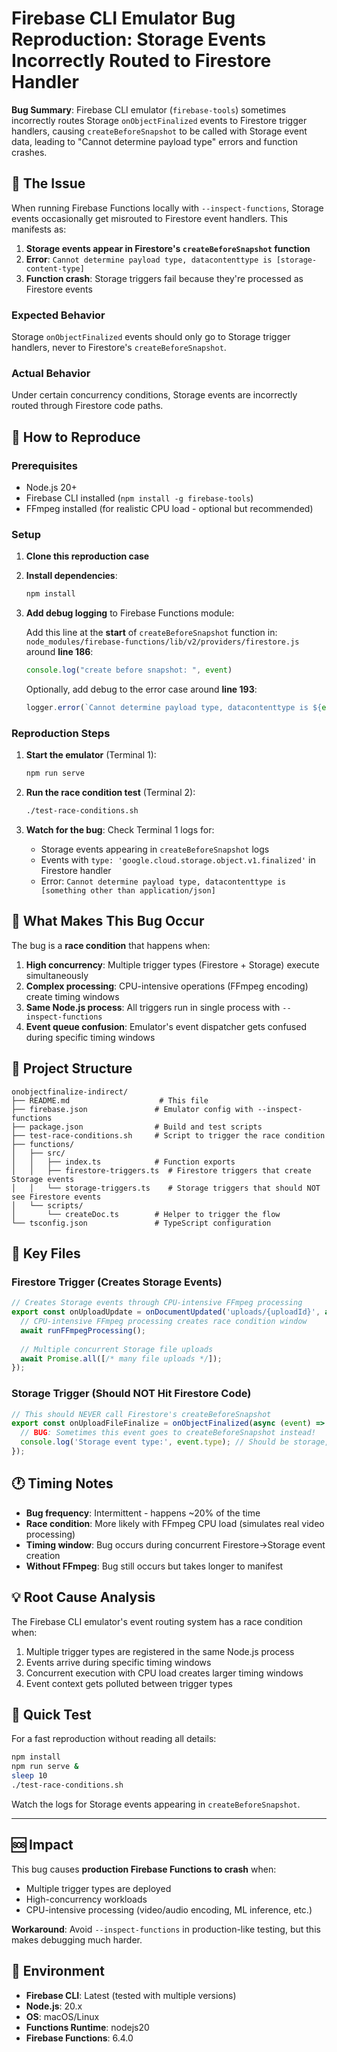 # Firebase CLI Emulator Bug Reproduction: Storage Events Incorrectly Routed to Firestore Handler

**Bug Summary**: Firebase CLI emulator (`firebase-tools`) sometimes incorrectly routes Storage `onObjectFinalized` events to Firestore trigger handlers, causing `createBeforeSnapshot` to be called with Storage event data, leading to "Cannot determine payload type" errors and function crashes.

## 🐛 The Issue

When running Firebase Functions locally with `--inspect-functions`, Storage events occasionally get misrouted to Firestore event handlers. This manifests as:

1. **Storage events appear in Firestore's `createBeforeSnapshot` function** 
2. **Error**: `Cannot determine payload type, datacontenttype is [storage-content-type]`
3. **Function crash**: Storage triggers fail because they're processed as Firestore events

### Expected Behavior
Storage `onObjectFinalized` events should only go to Storage trigger handlers, never to Firestore's `createBeforeSnapshot`.

### Actual Behavior  
Under certain concurrency conditions, Storage events are incorrectly routed through Firestore code paths.

## 🔬 How to Reproduce

### Prerequisites
- Node.js 20+ 
- Firebase CLI installed (`npm install -g firebase-tools`)
- FFmpeg installed (for realistic CPU load - optional but recommended)

### Setup

1. **Clone this reproduction case**
2. **Install dependencies**:
   ```bash
   npm install
   ```

3. **Add debug logging** to Firebase Functions module:
   
   Add this line at the **start** of `createBeforeSnapshot` function in:
   `node_modules/firebase-functions/lib/v2/providers/firestore.js` around **line 186**:
   ```js
   console.log("create before snapshot: ", event)
   ```
   
   Optionally, add debug to the error case around **line 193**:
   ```js
   logger.error(`Cannot determine payload type, datacontenttype is ${event.datacontenttype}, failing out.`);
   ```

### Reproduction Steps

1. **Start the emulator** (Terminal 1):
   ```bash
   npm run serve
   ```

2. **Run the race condition test** (Terminal 2):
   ```bash
   ./test-race-conditions.sh
   ```

3. **Watch for the bug**: Check Terminal 1 logs for:
   - Storage events appearing in `createBeforeSnapshot` logs
   - Events with `type: 'google.cloud.storage.object.v1.finalized'` in Firestore handler
   - Error: `Cannot determine payload type, datacontenttype is [something other than application/json]`

## 🎯 What Makes This Bug Occur

The bug is a **race condition** that happens when:

1. **High concurrency**: Multiple trigger types (Firestore + Storage) execute simultaneously
2. **Complex processing**: CPU-intensive operations (FFmpeg encoding) create timing windows
3. **Same Node.js process**: All triggers run in single process with `--inspect-functions`
4. **Event queue confusion**: Emulator's event dispatcher gets confused during specific timing windows

## 📁 Project Structure

```
onobjectfinalize-indirect/
├── README.md                    # This file
├── firebase.json               # Emulator config with --inspect-functions  
├── package.json                # Build and test scripts
├── test-race-conditions.sh     # Script to trigger the race condition
├── functions/
│   ├── src/
│   │   ├── index.ts            # Function exports
│   │   ├── firestore-triggers.ts  # Firestore triggers that create Storage events
│   │   └── storage-triggers.ts    # Storage triggers that should NOT see Firestore events
│   └── scripts/
│       └── createDoc.ts        # Helper to trigger the flow
└── tsconfig.json               # TypeScript configuration
```

## 🔧 Key Files

### Firestore Trigger (Creates Storage Events)
```typescript
// Creates Storage events through CPU-intensive FFmpeg processing
export const onUploadUpdate = onDocumentUpdated('uploads/{uploadId}', async (event) => {
  // CPU-intensive FFmpeg processing creates race condition window
  await runFFmpegProcessing();
  
  // Multiple concurrent Storage file uploads
  await Promise.all([/* many file uploads */]);
});
```

### Storage Trigger (Should NOT Hit Firestore Code)
```typescript
// This should NEVER call Firestore's createBeforeSnapshot
export const onUploadFileFinalize = onObjectFinalized(async (event) => {
  // BUG: Sometimes this event goes to createBeforeSnapshot instead!
  console.log('Storage event type:', event.type); // Should be storage, not firestore
});
```

## 🕐 Timing Notes

- **Bug frequency**: Intermittent - happens ~20% of the time
- **Race condition**: More likely with FFmpeg CPU load (simulates real video processing)
- **Timing window**: Bug occurs during concurrent Firestore→Storage event creation
- **Without FFmpeg**: Bug still occurs but takes longer to manifest

## 💡 Root Cause Analysis

The Firebase CLI emulator's event routing system has a race condition when:
1. Multiple trigger types are registered in the same Node.js process
2. Events arrive during specific timing windows  
3. Concurrent execution with CPU load creates larger timing windows
4. Event context gets polluted between trigger types

## 🏃 Quick Test

For a fast reproduction without reading all details:

```bash
npm install
npm run serve &
sleep 10
./test-race-conditions.sh
```

Watch the logs for Storage events appearing in `createBeforeSnapshot`.

---

## 🆘 Impact

This bug causes **production Firebase Functions to crash** when:
- Multiple trigger types are deployed
- High-concurrency workloads 
- CPU-intensive processing (video/audio encoding, ML inference, etc.)

**Workaround**: Avoid `--inspect-functions` in production-like testing, but this makes debugging much harder.

## 📝 Environment

- **Firebase CLI**: Latest (tested with multiple versions)
- **Node.js**: 20.x
- **OS**: macOS/Linux  
- **Functions Runtime**: nodejs20
- **Firebase Functions**: 6.4.0
